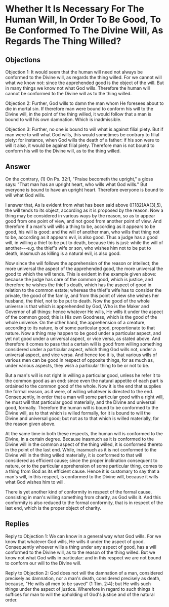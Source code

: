 # Whether It Is Necessary For The Human Will, In Order To Be Good, To Be Conformed To The Divine Will, As Regards The Thing Willed?

## Objections

Objection 1: It would seem that the human will need not always be conformed to the Divine will, as regards the thing willed. For we cannot will what we know not: since the apprehended good is the object of the will. But in many things we know not what God wills. Therefore the human will cannot be conformed to the Divine will as to the thing willed.

Objection 2: Further, God wills to damn the man whom He foresees about to die in mortal sin. If therefore man were bound to conform his will to the Divine will, in the point of the thing willed, it would follow that a man is bound to will his own damnation. Which is inadmissible.

Objection 3: Further, no one is bound to will what is against filial piety. But if man were to will what God wills, this would sometimes be contrary to filial piety: for instance, when God wills the death of a father: if his son were to will it also, it would be against filial piety. Therefore man is not bound to conform his will to the Divine will, as to the thing willed.

## Answer

On the contrary, (1) On Ps. 32:1, "Praise becometh the upright," a gloss says: "That man has an upright heart, who wills what God wills." But everyone is bound to have an upright heart. Therefore everyone is bound to will what God wills.

I answer that, As is evident from what has been said above ([1182]AA[3],5), the will tends to its object, according as it is proposed by the reason. Now a thing may be considered in various ways by the reason, so as to appear good from one point of view, and not good from another point of view. And therefore if a man's will wills a thing to be, according as it appears to be good, his will is good: and the will of another man, who wills that thing not to be, according as it appears evil, is also good. Thus a judge has a good will, in willing a thief to be put to death, because this is just: while the will of another---e.g. the thief's wife or son, who wishes him not to be put to death, inasmuch as killing is a natural evil, is also good.

Now since the will follows the apprehension of the reason or intellect; the more universal the aspect of the apprehended good, the more universal the good to which the will tends. This is evident in the example given above: because the judge has care of the common good, which is justice, and therefore he wishes the thief's death, which has the aspect of good in relation to the common estate; whereas the thief's wife has to consider the private, the good of the family, and from this point of view she wishes her husband, the thief, not to be put to death. Now the good of the whole universe is that which is apprehended by God, Who is the Maker and Governor of all things: hence whatever He wills, He wills it under the aspect of the common good; this is His own Goodness, which is the good of the whole universe. On the other hand, the apprehension of a creature, according to its nature, is of some particular good, proportionate to that nature. Now a thing may happen to be good under a particular aspect, and yet not good under a universal aspect, or vice versa, as stated above. And therefore it comes to pass that a certain will is good from willing something considered under a particular aspect, which thing God wills not, under a universal aspect, and vice versa. And hence too it is, that various wills of various men can be good in respect of opposite things, for as much as, under various aspects, they wish a particular thing to be or not to be.

But a man's will is not right in willing a particular good, unless he refer it to the common good as an end: since even the natural appetite of each part is ordained to the common good of the whole. Now it is the end that supplies the formal reason, as it were, of willing whatever is directed to the end. Consequently, in order that a man will some particular good with a right will, he must will that particular good materially, and the Divine and universal good, formally. Therefore the human will is bound to be conformed to the Divine will, as to that which is willed formally, for it is bound to will the Divine and universal good; but not as to that which is willed materially, for the reason given above.

At the same time in both these respects, the human will is conformed to the Divine, in a certain degree. Because inasmuch as it is conformed to the Divine will in the common aspect of the thing willed, it is conformed thereto in the point of the last end. While, inasmuch as it is not conformed to the Divine will in the thing willed materially, it is conformed to that will considered as efficient cause; since the proper inclination consequent to nature, or to the particular apprehension of some particular thing, comes to a thing from God as its efficient cause. Hence it is customary to say that a man's will, in this respect, is conformed to the Divine will, because it wills what God wishes him to will.

There is yet another kind of conformity in respect of the formal cause, consisting in man's willing something from charity, as God wills it. And this conformity is also reduced to the formal conformity, that is in respect of the last end, which is the proper object of charity.

## Replies

Reply to Objection 1: We can know in a general way what God wills. For we know that whatever God wills, He wills it under the aspect of good. Consequently whoever wills a thing under any aspect of good, has a will conformed to the Divine will, as to the reason of the thing willed. But we know not what God wills in particular: and in this respect we are not bound to conform our will to the Divine will.

Reply to Objection 2: God does not will the damnation of a man, considered precisely as damnation, nor a man's death, considered precisely as death, because, "He wills all men to be saved" (1 Tim. 2:4); but He wills such things under the aspect of justice. Wherefore in regard to such things it suffices for man to will the upholding of God's justice and of the natural order.